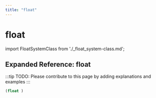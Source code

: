 ```yaml
---
title: "float"
---
```


# float

import FloatSystemClass from './_float_system-class.md';

<FloatSystemClass />

## Expanded Reference: float

:::tip
TODO: Please contribute to this page by adding explanations and examples
:::

```lisp
(float )
```
